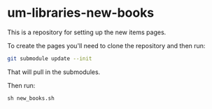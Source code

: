 # um-libraries-new-books

This is a repository for setting up the new items pages. 

To create the pages you'll need to clone the repository and then run:

```bash
git submodule update --init
``` 

That will pull in the submodules. 

Then run:

```
sh new_books.sh
```

